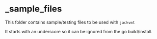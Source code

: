 # _sample_files
This folder contains sample/testing files to be used with `jackvmt` 

It starts with an underscore so it can be ignored from the go build/install.

